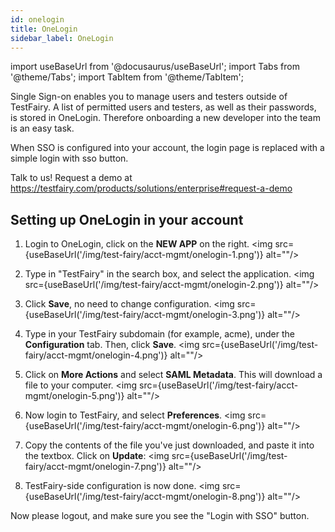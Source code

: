 ```yaml
---
id: onelogin
title: OneLogin
sidebar_label: OneLogin 
---
```


import useBaseUrl from '@docusaurus/useBaseUrl';
import Tabs from '@theme/Tabs';
import TabItem from '@theme/TabItem';

Single Sign-on enables you to manage users and testers outside of TestFairy. A list of permitted users and testers, as well as their passwords, is stored in OneLogin. Therefore onboarding a new developer into the team is an easy task.

When SSO is configured into your account, the login page is replaced with a simple login with sso button.

Talk to us! Request a demo at https://testfairy.com/products/solutions/enterprise#request-a-demo

## Setting up OneLogin in your account

1. Login to OneLogin, click on the **NEW APP** on the right.
   <img src={useBaseUrl('/img/test-fairy/acct-mgmt/onelogin-1.png')} alt=""/>

1. Type in "TestFairy" in the search box, and select the application.
   <img src={useBaseUrl('/img/test-fairy/acct-mgmt/onelogin-2.png')} alt=""/>

1. Click **Save**, no need to change configuration.
   <img src={useBaseUrl('/img/test-fairy/acct-mgmt/onelogin-3.png')} alt=""/>

1. Type in your TestFairy subdomain (for example, acme), under the **Configuration** tab. Then, click **Save**.
   <img src={useBaseUrl('/img/test-fairy/acct-mgmt/onelogin-4.png')} alt=""/>

1. Click on **More Actions** and select **SAML Metadata**. This will download a file to your computer.
   <img src={useBaseUrl('/img/test-fairy/acct-mgmt/onelogin-5.png')} alt=""/>

1. Now login to TestFairy, and select **Preferences**.
   <img src={useBaseUrl('/img/test-fairy/acct-mgmt/onelogin-6.png')} alt=""/>

1. Copy the contents of the file you've just downloaded, and paste it into the textbox. Click on **Update**:
   <img src={useBaseUrl('/img/test-fairy/acct-mgmt/onelogin-7.png')} alt=""/>

1. TestFairy-side configuration is now done.
   <img src={useBaseUrl('/img/test-fairy/acct-mgmt/onelogin-8.png')} alt=""/>

Now please logout, and make sure you see the "Login with SSO" button.
